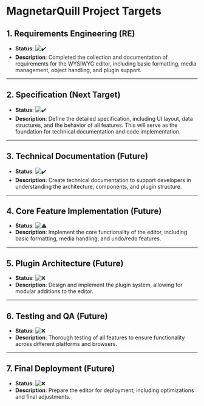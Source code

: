 # MagnetarQuill Project Targets

## 1. Requirements Engineering (RE)
- **Status**: ![✔️](https://img.shields.io/badge/Status-Done-brightgreen)
- **Description**: Completed the collection and documentation of requirements for the WYSIWYG editor, including basic formatting, media management, object handling, and plugin support.

---

## 2. Specification (Next Target)
- **Status**: ![✔️](https://img.shields.io/badge/Status-Done-brightgreen)
- **Description**: Define the detailed specification, including UI layout, data structures, and the behavior of all features. This will serve as the foundation for technical documentation and code implementation.

---

## 3. Technical Documentation (Future)
- **Status**: ![✔️](https://img.shields.io/badge/Status-Done-brightgreen)
- **Description**: Create technical documentation to support developers in understanding the architecture, components, and plugin structure.

---

## 4. Core Feature Implementation (Future)
- **Status**: ![⚠️](https://img.shields.io/badge/Status-In_Progress-yellow)
- **Description**: Implement the core functionality of the editor, including basic formatting, media handling, and undo/redo features.

---

## 5. Plugin Architecture (Future)
- **Status**: ![❌](https://img.shields.io/badge/Status-Not_Started-red)
- **Description**: Design and implement the plugin system, allowing for modular additions to the editor.

---

## 6. Testing and QA (Future)
- **Status**: ![❌](https://img.shields.io/badge/Status-Not_Started-red)
- **Description**: Thorough testing of all features to ensure functionality across different platforms and browsers.

---

## 7. Final Deployment (Future)
- **Status**: ![❌](https://img.shields.io/badge/Status-Not_Started-red)
- **Description**: Prepare the editor for deployment, including optimizations and final adjustments.
